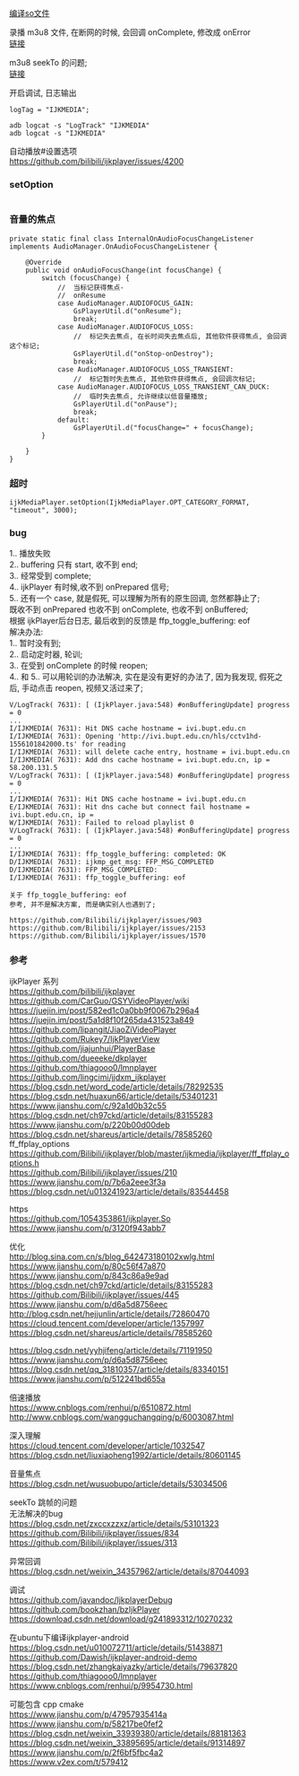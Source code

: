 [编译so文件](library/ijk_compile_so.md)   

录播 m3u8 文件, 在断网的时候, 会回调 onComplete, 修改成 onError  
[链接](library/optimize_01.md)  

m3u8 seekTo 的问题;  
[链接](library/optimize_02.md)  

开启调试, 日志输出  
```
logTag = "IJKMEDIA";  

adb logcat -s "LogTrack" "IJKMEDIA"
adb logcat -s "IJKMEDIA"

```
自动播放#设置选项  
https://github.com/bilibili/ijkplayer/issues/4200  

### setOption  
```

```
### 音量的焦点  
```
private static final class InternalOnAudioFocusChangeListener implements AudioManager.OnAudioFocusChangeListener {

    @Override
    public void onAudioFocusChange(int focusChange) {
        switch (focusChange) {
            //  当标记获得焦点-
            //  onResume
            case AudioManager.AUDIOFOCUS_GAIN:
                GsPlayerUtil.d("onResume");
                break;
            case AudioManager.AUDIOFOCUS_LOSS:
                //  标记失去焦点, 在长时间失去焦点后, 其他软件获得焦点, 会回调这个标记;
                GsPlayerUtil.d("onStop-onDestroy");
                break;
            case AudioManager.AUDIOFOCUS_LOSS_TRANSIENT:
                //  标记暂时失去焦点, 其他软件获得焦点, 会回调次标记;
            case AudioManager.AUDIOFOCUS_LOSS_TRANSIENT_CAN_DUCK:
                //  临时失去焦点, 允许继续以低音量播放;
                GsPlayerUtil.d("onPause");
                break;
            default:
                GsPlayerUtil.d("focusChange=" + focusChange);
        }

    }
}
```

### 超时  
```
ijkMediaPlayer.setOption(IjkMediaPlayer.OPT_CATEGORY_FORMAT, "timeout", 3000);
```


### bug  
1.. 播放失败  
2.. buffering 只有 start, 收不到 end;  
3.. 经常受到 complete;  
4.. ijkPlayer 有时候,收不到 onPrepared 信号;  
5.. 还有一个 case, 就是假死, 可以理解为所有的原生回调, 忽然都静止了;  
      既收不到 onPrepared 也收不到 onComplete, 也收不到 onBuffered;  
      根据 ijkPlayer后台日志, 最后收到的反馈是 ffp_toggle_buffering: eof        
解决办法:  
1.. 暂时没有到;  
2.. 启动定时器, 轮训;  
3.. 在受到 onComplete 的时候 reopen;  
4.. 和 5.. 可以用轮训的办法解决, 实在是没有更好的办法了, 因为我发现, 假死之后, 手动点击 reopen, 视频又活过来了;  
```
V/LogTrack( 7631): [ (IjkPlayer.java:548) #onBufferingUpdate] progress = 0
...
I/IJKMEDIA( 7631): Hit DNS cache hostname = ivi.bupt.edu.cn
I/IJKMEDIA( 7631): Opening 'http://ivi.bupt.edu.cn/hls/cctv1hd-1556101842000.ts' for reading
I/IJKMEDIA( 7631): will delete cache entry, hostname = ivi.bupt.edu.cn
I/IJKMEDIA( 7631): Add dns cache hostname = ivi.bupt.edu.cn, ip = 58.200.131.5
V/LogTrack( 7631): [ (IjkPlayer.java:548) #onBufferingUpdate] progress = 0
...
I/IJKMEDIA( 7631): Hit DNS cache hostname = ivi.bupt.edu.cn
E/IJKMEDIA( 7631): Hit dns cache but connect fail hostname = ivi.bupt.edu.cn, ip =
W/IJKMEDIA( 7631): Failed to reload playlist 0
V/LogTrack( 7631): [ (IjkPlayer.java:548) #onBufferingUpdate] progress = 0
...
I/IJKMEDIA( 7631): ffp_toggle_buffering: completed: OK
D/IJKMEDIA( 7631): ijkmp_get_msg: FFP_MSG_COMPLETED
D/IJKMEDIA( 7631): FFP_MSG_COMPLETED:
I/IJKMEDIA( 7631): ffp_toggle_buffering: eof

关于 ffp_toggle_buffering: eof
参考, 并不是解决方案, 而是确实别人也遇到了;   
 
https://github.com/Bilibili/ijkplayer/issues/903  
https://github.com/Bilibili/ijkplayer/issues/2153   
https://github.com/Bilibili/ijkplayer/issues/1570  
```
### 参考  

ijkPlayer 系列  
https://github.com/bilibili/ijkplayer  
https://github.com/CarGuo/GSYVideoPlayer/wiki  
https://juejin.im/post/582ed1c0a0bb9f0067b296a4  
https://juejin.im/post/5a1d8f10f265da431523a849  
https://github.com/lipangit/JiaoZiVideoPlayer  
https://github.com/Rukey7/IjkPlayerView  
https://github.com/jiajunhui/PlayerBase  
https://github.com/dueeeke/dkplayer  
https://github.com/thiagooo0/lmnplayer  
https://github.com/lingcimi/jjdxm_ijkplayer  
https://blog.csdn.net/word_code/article/details/78292535  
https://blog.csdn.net/huaxun66/article/details/53401231  
https://www.jianshu.com/c/92a1d0b32c55  
https://blog.csdn.net/ch97ckd/article/details/83155283  
https://www.jianshu.com/p/220b00d00deb  
https://blog.csdn.net/shareus/article/details/78585260  
ff_ffplay_options  
https://github.com/Bilibili/ijkplayer/blob/master/ijkmedia/ijkplayer/ff_ffplay_options.h  
https://github.com/Bilibili/ijkplayer/issues/210  
https://www.jianshu.com/p/7b6a2eee3f3a  
https://blog.csdn.net/u013241923/article/details/83544458  

https  
https://github.com/1054353861/ijkplayer.So  
https://www.jianshu.com/p/3120f943abb7  


优化  
http://blog.sina.com.cn/s/blog_642473180102xwlg.html  
https://www.jianshu.com/p/80c56f47a870  
https://www.jianshu.com/p/843c86a9e9ad  
https://blog.csdn.net/ch97ckd/article/details/83155283  
https://github.com/Bilibili/ijkplayer/issues/445  
https://www.jianshu.com/p/d6a5d8756eec  
http://blog.csdn.net/hejjunlin/article/details/72860470
https://cloud.tencent.com/developer/article/1357997  
https://blog.csdn.net/shareus/article/details/78585260  

https://blog.csdn.net/yyhjifeng/article/details/71191950  
https://www.jianshu.com/p/d6a5d8756eec  
https://blog.csdn.net/qq_31810357/article/details/83340151  
https://www.jianshu.com/p/512241bd655a  

倍速播放  
https://www.cnblogs.com/renhui/p/6510872.html  
http://www.cnblogs.com/wangguchangqing/p/6003087.html  

深入理解  
https://cloud.tencent.com/developer/article/1032547  
https://blog.csdn.net/liuxiaoheng1992/article/details/80601145  

音量焦点  
https://blog.csdn.net/wusuobupo/article/details/53034506  

seekTo 跳帧的问题  
无法解决的bug  
https://blog.csdn.net/zxccxzzxz/article/details/53101323  
https://github.com/Bilibili/ijkplayer/issues/834  
https://github.com/Bilibili/ijkplayer/issues/313  

异常回调  
https://blog.csdn.net/weixin_34357962/article/details/87044093  

调试  
https://github.com/javandoc/IjkplayerDebug  
https://github.com/bookzhan/bzIjkPlayer  
https://download.csdn.net/download/g241893312/10270232  

在ubuntu下编译ijkplayer-android  
https://blog.csdn.net/u010072711/article/details/51438871  
https://github.com/Dawish/ijkplayer-android-demo  
https://blog.csdn.net/zhangkaiyazky/article/details/79637820  
https://github.com/thiagooo0/lmnplayer  
https://www.cnblogs.com/renhui/p/9954730.html  

可能包含 cpp cmake  
https://www.jianshu.com/p/47957935414a  
https://www.jianshu.com/p/58217be0fef2  
https://blog.csdn.net/weixin_33939380/article/details/88181363  
https://blog.csdn.net/weixin_33895695/article/details/91314897  
https://www.jianshu.com/p/2f6bf5fbc4a2  
https://www.v2ex.com/t/579412  






